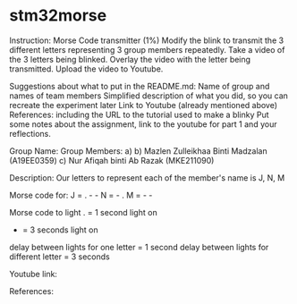 # stm32morse
Instruction:
Morse Code transmitter (1%)
Modify the blink to transmit the 3 different letters representing 3 group members repeatedly.
Take a video of the 3 letters being blinked. Overlay the video with the letter being transmitted. Upload the video to Youtube.

Suggestions about what to put in the README.md:
Name of group and names of team members
Simplified description of what you did, so you can recreate the experiment later
Link to Youtube (already mentioned above)
References: including the URL to the tutorial used to make a blinky
Put some notes about the assignment, link to the youtube for part 1 and your reflections.

Group Name:
Group Members:
a)
b) Mazlen Zulleikhaa Binti Madzalan (A19EE0359)
c) Nur Afiqah binti Ab Razak (MKE211090)

Description:
Our letters to represent each of the member's name is J, N, M

Morse code for:
J = . - -
N = - .
M = - -

Morse code to light
. = 1 second light on
- = 3 seconds light on

delay between lights for one letter = 1 second
delay between lights for different letter = 3 seconds

Youtube link:

References:
